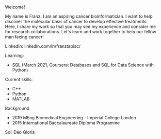 Welcome!

My name is Franz. I am an aspiring cancer bioinformatician. I want to help discover the molecular basis of cancer to develop effective treatments.
Here, I share my work so that you may see my experience and consider me for research collaborations.
Let's learn and work together to help our fellow man facing cancer!

LinkedIn: linkedin.com/in/franztapiac/

Learning:
- SQL (March 2021, Coursera: Databases and SQL for Data Science with Python)

Current skills:
- C++
- Python
- MATLAB

Background:
- 2019 MEng Biomedical Engineering - Imperial College London
- 2015 International Baccalaureate Diploma Programme

Soli Deo Gloria
